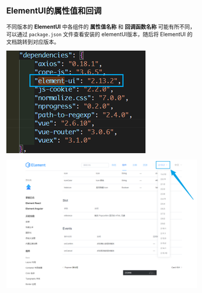 ## ElementUI的属性值和回调

不同版本的 **ElementUI** 中各组件的 **属性值名称** 和 **回调函数名称** 可能有所不同，可以通过 `package.json` 文件查看安装的 elementUI版本，随后将 ElementUI 的文档跳转到对应版本。

![image-20220927091654315](注意事项.assets/image-20220927091654315.png)

![image-20220927091732179](注意事项.assets/image-20220927091732179.png)